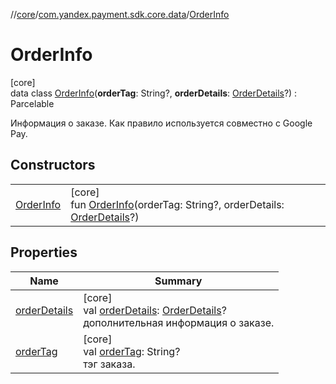 //[core](../../../index.md)/[com.yandex.payment.sdk.core.data](../index.md)/[OrderInfo](index.md)

# OrderInfo

[core]\
data class [OrderInfo](index.md)(**orderTag**: String?, **orderDetails**: [OrderDetails](../-order-details/index.md)?) : Parcelable

Информация о заказе. Как правило используется совместно с Google Pay.

## Constructors

| | |
|---|---|
| [OrderInfo](-order-info.md) | [core]<br>fun [OrderInfo](-order-info.md)(orderTag: String?, orderDetails: [OrderDetails](../-order-details/index.md)?) |

## Properties

| Name | Summary |
|---|---|
| [orderDetails](order-details.md) | [core]<br>val [orderDetails](order-details.md): [OrderDetails](../-order-details/index.md)?<br>дополнительная информация о заказе. |
| [orderTag](order-tag.md) | [core]<br>val [orderTag](order-tag.md): String?<br>тэг заказа. |
